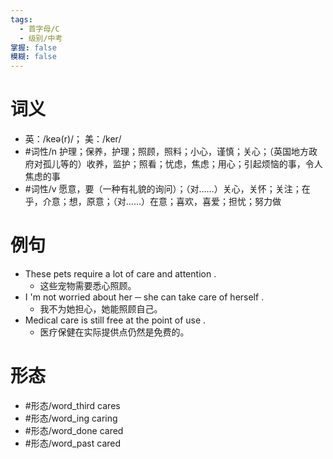 ```yaml
---
tags:
  - 首字母/C
  - 级别/中考
掌握: false
模糊: false
---
```

# 词义
- 英：/keə(r)/； 美：/ker/
- #词性/n  护理；保养，护理；照顾，照料；小心，谨慎；关心；（英国地方政府对孤儿等的）收养，监护；照看；忧虑，焦虑；用心；引起烦恼的事，令人焦虑的事
- #词性/v  愿意，要（一种有礼貌的询问）；（对……）关心，关怀；关注；在乎，介意；想，原意；（对……）在意；喜欢，喜爱；担忧；努力做
# 例句
- These pets require a lot of care and attention .
	- 这些宠物需要悉心照顾。
- I 'm not worried about her ─ she can take care of herself .
	- 我不为她担心，她能照顾自己。
- Medical care is still free at the point of use .
	- 医疗保健在实际提供点仍然是免费的。
# 形态
- #形态/word_third cares
- #形态/word_ing caring
- #形态/word_done cared
- #形态/word_past cared
